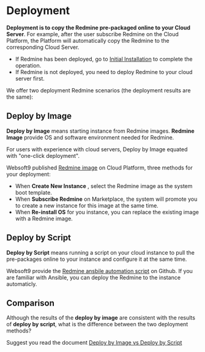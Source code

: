 # Deployment

**Deployment is to copy the Redmine pre-packaged online to your Cloud Server**. For example, after the user subscribe Redmine on the Cloud Platform, the Platform will automatically copy the Redmine to the corresponding Cloud Server.

- If Redmine has been deployed, go to [Initial Installation](/zh/stack-installation.md) to complete the operation.
- If Redmine is not deployed, you need to deploy Redmine to your cloud server first.

We offer two deployment Redmine scenarios (the deployment results are the same):

## Deploy by Image

**Deploy by Image** means starting instance from Redmine images. **Redmine Image** provide OS and software environment needed for Redmine.

For users with experience with cloud servers, Deploy by Image equated with "one-click deployment".

Websoft9 published [Redmine image](https://apps.websoft9.com/redis) on Cloud Platform, three methods for your deployment:

* When **Create New Instance** , select the Redmine image as the system boot template.
* When **Subscribe Redmine** on Marketplace, the system will promote you to create a new instance for this image at the same time.
* When **Re-install OS** for you instance, you can replace the existing image with a Redmine image.

## Deploy by Script

**Deploy by Script** means running a script on your cloud instance to pull the pre-packages online to your instance and configure it at the same time.

Websoft9 provide the [Redmine ansbile automation script](https://github.com/Websoft9/ansible-redis) on Github. If you are familiar with Ansible, you can deploy the Redmine to the instance automaticly.

## Comparison

Although the results of the **deploy by image** are consistent with the results of **deploy by script**, what is the difference between the two deployment methods?

Suggest you read the document [Deploy by Image vs Deploy by Script](https://support.websoft9.com/docs/faq/bz-product.html#deployment-comparison)